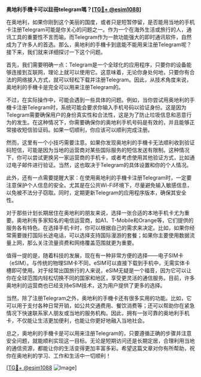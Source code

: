 **奥地利手機卡可以註冊telegram嗎？[[TG💪+ @esim1088](https://t.me/s/esim1088)]**

在奥地利，如果你刚到这个美丽的国度，或者只是短暂停留，是否能用当地的手机卡注册Telegram可能是你关心的问题之一。作为一个在海外生活或旅行的人，通讯工具的重要性不言而喻。而Telegram作为一款功能强大的即时通讯软件，自然成为了许多人的首选。那么，奥地利的手機卡到底能不能用来注册Telegram呢？接下来，我们就来详细探讨一下这个问题。

首先，我们需要明确一点：Telegram是一个全球化的应用程序，只要你的设备能够连接到互联网，理论上就可以使用它。这意味着，无论你身处何地，只要你有合法的网络接入方式，就可以轻松下载并注册Telegram。因此，从技术角度来说，奥地利的手機卡是完全可以用来注册Telegram的。

不过，在实际操作中，可能会遇到一些具体的问题。例如，当你尝试用奥地利的手機卡注册Telegram时，系统可能会要求你输入手机号码以验证身份。这是因为Telegram需要确保用户的身份真实性和合法性，这是为了防止垃圾信息和恶意行为的发生。在这种情况下，你需要确保你的奥地利手机号码是有效的，并且能够正常接收短信验证码。如果一切顺利，你应该可以顺利完成注册。

然而，这里有一个小技巧需要注意。如果你发现奥地利的手機卡无法顺利收到验证码短信，可能是因为当地的运营商对某些国际服务的短信发送有限制。这种情况下，你可以尝试更换另一家运营商的手机卡，或者考虑使用其他验证方式，比如通过电子邮件进行验证。当然，这也取决于Telegram的具体设置和你的个人情况。

此外，还有一点需要提醒大家：在使用奥地利的手機卡注册Telegram时，一定要注意保护个人信息的安全。尤其是在公共Wi-Fi环境下，尽量避免输入敏感信息，以免被不法分子窃取。同时，定期更新Telegram的应用程序版本，确保其安全性。

对于那些计划长期居住在奥地利的朋友来说，选择一张合适的本地手机卡尤为重要。奥地利有多家知名的电信运营商，如A1、T-Mobile和Orange等，它们提供的服务各有特色。在选择手机卡时，你可以根据自己的需求来决定。比如，如果你经常需要拨打国际长途电话，可以选择支持国际漫游的套餐；如果你主要使用数据流量上网，那么关注流量资费和网络覆盖范围就更为重要。

值得一提的是，随着科技的发展，现在有一种非常方便的选择——电子SIM卡（eSIM）。与传统的物理SIM卡不同，eSIM可以直接下载到手机中，无需实体卡槽即可使用。对于经常出国旅行的人来说，eSIM无疑是一个福音，因为它可以让你在全球范围内轻松切换不同的国家和地区，享受更灵活的通信服务。目前，许多奥地利的运营商也已经支持eSIM技术，这为用户提供了更多的选择。

当然，除了注册Telegram之外，奥地利的手機卡还有很多实用的功能。比如，它可以用于支付各种日常开销，如公共交通费用、餐饮消费等；还可以帮助你在紧急情况下快速联系家人朋友或当地的服务机构。因此，拥有一张可靠的奥地利手机卡，不仅能让生活更加便利，也能让你更好地融入当地社会。

总之，奥地利的手機卡是可以用来注册Telegram的，只要遵循正确的步骤并注意安全问题，就能顺利实现这一目标。无论是短期访问还是长期定居，合理利用当地的通信资源，都能让你的生活变得更加丰富多彩。希望这篇文章对你有所帮助，祝你在奥地利的学习、工作和生活中一切顺利！

[[TG💪+ @esim1088](https://t.me/s/esim1088) ![Image](https://i.postimg.cc/4NQfJmqS/Snipaste-2025-05-13-00-14-12.png)]